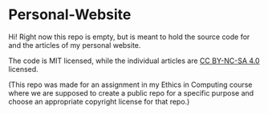 # Personal-Website

Hi! Right now this repo is empty, but is meant to hold the source code for and the articles of my personal website.

The code is MIT licensed, while the individual articles are [CC BY-NC-SA 4.0](https://creativecommons.org/licenses/by-nc-sa/4.0/) licensed.

(This repo was made for an assignment in my Ethics in Computing course where we are supposed to create a public repo for a specific purpose and choose an appropriate copyright license for that repo.)
